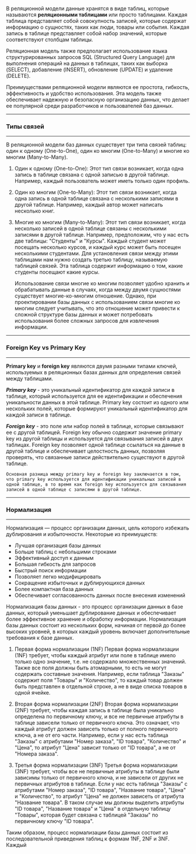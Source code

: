 
В реляционной модели данные хранятся в виде таблиц, которые называются **реляционными таблицами** или просто таблицами. Каждая таблица представляет собой совокупность записей, которые содержат информацию о сущностях, таких как люди, товары или события. Каждая запись в таблице представляет собой набор значений, которые соответствуют столбцам таблицы.

Реляционная модель также предполагает использование языка структурированных запросов SQL (Structured Query Language) для выполнения операций на данных в таблицах, таких как выборка (SELECT), добавление (INSERT), обновление (UPDATE) и удаление (DELETE).

Преимуществами реляционной модели являются ее простота, гибкость, эффективность и удобство использования. Эта модель также обеспечивает надежную и безопасную организацию данных, что делает ее популярной среди разработчиков и пользователей баз данных.

---
### Типы связей
---

В реляционной модели баз данных существует три типа связей таблиц: один к одному (One-to-One), один ко многим (One-to-Many) и многие ко многим (Many-to-Many).

1.  Один к одному (One-to-One): Этот тип связи возникает, когда одна запись в таблице связана с одной записью в другой таблице. Например, каждый пользователь может иметь только один профиль.
    
2.  Один ко многим (One-to-Many): Этот тип связи возникает, когда одна запись в одной таблице связана с несколькими записями в другой таблице. Например, каждый автор может написать несколько книг.
    
3.  Многие ко многим (Many-to-Many): Этот тип связи возникает, когда несколько записей в одной таблице связаны с несколькими записями в другой таблице. Например, предположим, что у нас есть две таблицы: "Студенты" и "Курсы". Каждый студент может посещать несколько курсов, и каждый курс может быть посещен несколькими студентами. Для установления связи между этими таблицами нам нужно создать третью таблицу, называемую таблицей связей. Эта таблица содержит информацию о том, какие студенты посещают какие курсы.

	Использование связи многие ко многим позволяет удобно хранить и обрабатывать данные в случаях, когда между двумя сущностями существует многие-ко-многим отношение. Однако, при проектировании базы данных с использованием связи многие ко многим следует учитывать, что это отношение может привести к сложной структуре базы данных и может потребовать использования более сложных запросов для извлечения информации.


---
### Foreign Key vs Primary Key
---

**Primary key** и **foreign key** являются двумя разными типами ключей, используемых в реляционных базах данных для определения связей между таблицами.

***Primary key*** - это уникальный идентификатор для каждой записи в таблице, который используется для ее идентификации и обеспечения уникальности данных в этой таблице. Primary key состоит из одного или нескольких полей, которые формируют уникальный идентификатор для каждой записи в таблице.

***Foreign key*** - это поле или набор полей в таблице, которые связывают ее с другой таблицей. Foreign key обычно содержит значение primary key из другой таблицы и используется для связывания записей в двух таблицах. Foreign key позволяет одной таблице ссылаться на данные в другой таблице и обеспечивает целостность данных, позволяя проверять, что связанные записи действительно существуют в другой таблице.

```ad-info
Основная разница между primary key и foreign key заключается в том, что primary key используется для идентификации уникальных записей в одной таблице, в то время как foreign key используется для связывания записей в одной таблице с записями в другой таблице.
```

---
### Нормализация
---

Нормализация — процесс организации данных, цель которого избежать дублирования и избыточности. Некоторые из преимуществ:

-   Лучшая организация базы данных
-   Больше таблиц с небольшими строками
-   Эффективный доступ к данным
-   Большая гибкость для запросов
-   Быстрый поиск информации
-   Позволяет легко модифицировать
-   Сокращение избыточных и дублирующихся данных
-   Более компактная база данных
-   Обеспечивает согласованность данных после внесения изменений

Нормализация базы данных - это процесс организации данных в базе данных, который уменьшает дублирование данных и обеспечивает более эффективное хранение и обработку информации. Нормализация базы данных состоит из нескольких форм, начиная от первой до более высоких уровней, в которых каждый уровень включает дополнительные требования к базе данных.

1.  Первая форма нормализации (1NF) Первая форма нормализации (1NF) требует, чтобы каждый атрибут или поле в таблице имело только одно значение, т.е. не содержало множественных значений. Также все поля должны быть атомарными, то есть не могут содержать составные значения. Например, если таблица "Заказы" содержит поля "Товары" и "Количество", то каждый товар должен быть представлен в отдельной строке, а не в виде списка товаров в одной ячейке.
    
2.  Вторая форма нормализации (2NF) Вторая форма нормализации (2NF) требует, чтобы каждая запись в таблице была уникально определена по первичному ключу, и все не первичные атрибуты в таблице зависели только от первичного ключа. Это означает, что каждый атрибут должен зависеть только от полного первичного ключа, а не от его части. Например, если у нас есть таблица "Заказы" с атрибутами "Номер заказа", "ID товара", "Количество" и "Цена", то атрибут "Цена" зависит только от "ID товара", а не от "Номера заказа".
    
3.  Третья форма нормализации (3NF) Третья форма нормализации (3NF) требует, чтобы все не первичные атрибуты в таблице были зависимы только от первичного ключа, и не зависели от других не первичных атрибутов в таблице. Если у нас есть таблица "Заказы" с атрибутами "Номер заказа", "ID товара", "Название товара", "Цена" и "Количество", то атрибут "Цена" не должен зависеть от атрибута "Название товара". В таком случае мы должны выделить атрибуты "ID товара", "Название товара" и "Цена" в отдельную таблицу "Товары", которая будет связана с таблицей "Заказы" по первичному ключу "ID товара".
    

Таким образом, процесс нормализации базы данных состоит из последовательной приведения таблиц к формам 1NF, 2NF и 3NF. Каждый